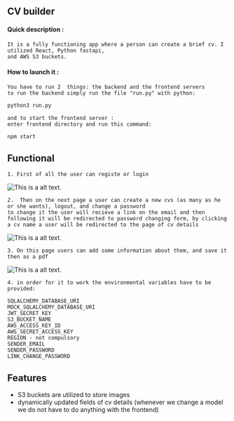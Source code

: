 ## CV builder

#### Quick description :
    It is a fully functioning app where a person can create a brief cv. I utilized React, Python fastapi, 
    and AWS S3 buckets.
#### How to launch it :
    You have to run 2  things: the backend and the frontend servers
    to run the backend simply run the file "run.py" with python:
```sh
python3 run.py
```
    
    and to start the frontend server :
    enter frontend directory and run this command:
```sh
npm start
```
## Functional
    1. First of all the user can registe or login 
![This is a alt text.](/instances/ins1.png "This is a sample image.")

    2.  Then on the next page a user can create a new cvs (as many as he or she wants), logout, and change a password
    to change it the user will recieve a link on the email and then following it will be redirected to password changing form, by clicking a cv name a user will be redirected to the page of cv details
![This is a alt text.](/instances/ins2.png "This is a sample image.")
    
    3. On this page users can add some information about them, and save it then as a pdf
    
![This is a alt text.](/instances/ins3.png "This is a sample image.")
    
    4. in order for it to work the environmental variables have to be provided:
    
    SQLALCHEMY_DATABASE_URI
    MOCK_SQLALCHEMY_DATABASE_URI
    JWT_SECRET_KEY
    S3_BUCKET_NAME
    AWS_ACCESS_KEY_ID
    AWS_SECRET_ACCESS_KEY
    REGION - not compulsory
    SENDER_EMAIL
    SENDER_PASSWORD
    LINK_CHANGE_PASSWORD
    



## Features

- S3 buckets are utilized to store images
- dynamically updated fields of cv details (whenever we change a model we do not have to do anything with the frontend)


